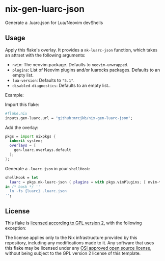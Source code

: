 # nix-gen-luarc-json

Generate a .luarc.json for Lua/Neovim devShells

## Usage

Apply this flake's overlay.
It provides a `mk-luarc-json` function,
which takes an attrset with the following arguments:

- `nvim`: The neovim package. Defaults to `neovim-unwrapped`.
- `plugins`: List of Neovim plugins and/or luarocks packages.
  Defaults to an empty list.
- `lua-version`: Defaults to `"5.1"`.
- `disabled-diagnostics`: Defaults to an empty list..

Example:

Import this flake:

```nix
#flake.nix
inputs.gen-luarc.url = "github:mrcjkb/nix-gen-luarc-json";
```

Add the overlay:

```nix
pkgs = import nixpkgs {
  inherit system;
  overlays = [
    gen-luarc.overlays.default
  ];
};
```

Generate a `.luarc.json` in your `shellHook`:

```nix
shellHook = let
  luarc = pkgs.mk-luarc-json { plugins = with pkgs.vimPlugins; [ nvim-treesitter ]; };
in /* bash */ ''
  ln -fs {luarc} .luarc.json
'';
```

## License

This flake is [licensed according to GPL version 2](./LICENSE),
with the following exception:

The license applies only to the Nix infrastructure provided by this
repository, including any modifications made to it.
Any software that uses this flake may be licensed under any
[OSI approved open source license](https://opensource.org/licenses/),
without being subject to the GPL version 2 license of this template.

